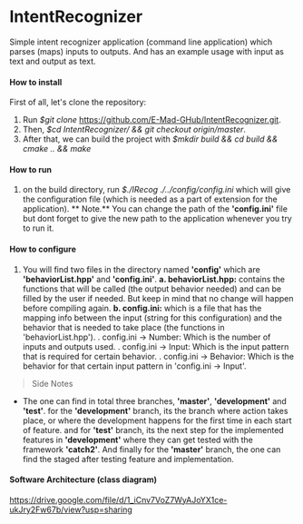 # IntentRecognizer
Simple intent recognizer application (command line application) which parses (maps) inputs to outputs. And has an example usage with input as text and output as text.

#### How to install
First of all, let's clone the repository:

1. Run *$git clone* https://github.com/E-Mad-GHub/IntentRecognizer.git.
2. Then, *$cd IntentRecognizer/ && git checkout origin/master*.
3. After that, we can build the project with *$mkdir build && cd build && cmake .. && make*

#### How to run

1. on the build directory, run *$./IRecog  ./../config/config.ini* which will give the configuration file (which is needed as a part of extension for the application).
** Note.** You can change the path of the **'config.ini'** file but dont forget to give the new path to the application whenever you try to run it.

#### How to configure

1. You will find two files in the directory named **'config'** which are **'behaviorList.hpp'** and **'config.ini'**.
**a. behaviorList.hpp:** contains the functions that will be called (the output behavior needed) and can be filled by the user if needed. But keep in mind that no change will happen before compiling again.
**b. config.ini:** which is a file that has the mapping info between the input (string for this configuration) and the behavior that is needed to take place (the functions in 'behaviorList.hpp').
. config.ini -> Number: Which is the number of inputs and outputs used.
. config.ini -> Input: Which is the input pattern that is required for certain behavior.
. config.ini -> Behavior: Which is the behavior for that certain input pattern in 'config.ini -> Input'.

> Side Notes
- The one can find in total three branches, **'master'**, **'development'** and **'test'**. for the **'development'** branch, its the branch where action takes place, or where the development happens for the first time in each start of feature. and for **'test'** branch, its the next step for the implemented features in **'development'** where they can get tested with the framework **'catch2'**. And finally for the **'master'** branch, the one can find the staged after testing feature and implementation.

#### Software Architecture (class diagram)
https://drive.google.com/file/d/1_iCnv7VoZ7WyAJoYX1ce-ukJry2Fw67b/view?usp=sharing
